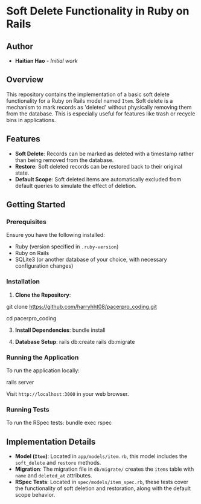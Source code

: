 # Soft Delete Functionality in Ruby on Rails
## Author

- **Haitian Hao** - *Initial work*


## Overview

This repository contains the implementation of a basic soft delete functionality for a Ruby on Rails model named `Item`. Soft delete is a mechanism to mark records as 'deleted' without physically removing them from the database. This is especially useful for features like trash or recycle bins in applications.

## Features

- **Soft Delete**: Records can be marked as deleted with a timestamp rather than being removed from the database.
- **Restore**: Soft deleted records can be restored back to their original state.
- **Default Scope**: Soft deleted items are automatically excluded from default queries to simulate the effect of deletion.

## Getting Started

### Prerequisites

Ensure you have the following installed:
- Ruby (version specified in `.ruby-version`)
- Ruby on Rails
- SQLite3 (or another database of your choice, with necessary configuration changes)

### Installation

1. **Clone the Repository**:

git clone https://github.com/harryhht08/pacerpro_coding.git

cd pacerpro_coding

3. **Install Dependencies**:
bundle install

4. **Database Setup**:
rails db:create
rails db:migrate

### Running the Application

To run the application locally:

rails server

Visit `http://localhost:3000` in your web browser.

### Running Tests

To run the RSpec tests:
bundle exec rspec


## Implementation Details

- **Model (`Item`)**: Located in `app/models/item.rb`, this model includes the `soft_delete` and `restore` methods.
- **Migration**: The migration file in `db/migrate/` creates the `items` table with `name` and `deleted_at` attributes.
- **RSpec Tests**: Located in `spec/models/item_spec.rb`, these tests cover the functionality of soft deletion and restoration, along with the default scope behavior.



